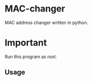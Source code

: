 # MAC-changer
MAC address changer written in python.

# Important
Run this program as root.

## Usage

